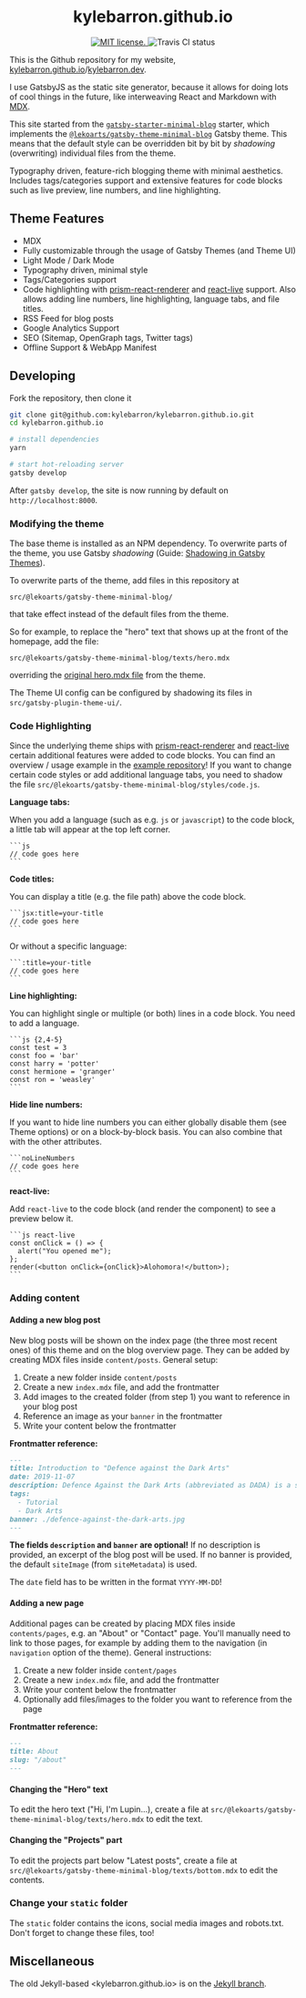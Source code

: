 <h1 align="center">
  kylebarron.github.io
</h1>

<p align="center">
  <a href="https://github.com/kylebarron/kylebarron.github.io/blob/master/LICENSE">
    <img src="https://img.shields.io/badge/license-MIT-blue.svg" alt="MIT license." />
  </a>
  <img src="https://travis-ci.org/kylebarron/kylebarron.github.io.svg?branch=master" alt="Travis CI status" />
</p>

This is the Github repository for my website, [kylebarron.github.io](kylebarron.github.io)/[kylebarron.dev](kylebarron.dev).

I use GatsbyJS as the static site generator, because it allows for doing lots of cool things in the future, like interweaving React and Markdown with [MDX](https://mdxjs.com/).

This site started from the [`gatsby-starter-minimal-blog`](https://www.gatsbyjs.org/starters/LekoArts/gatsby-starter-minimal-blog/) starter, which implements the
[`@lekoarts/gatsby-theme-minimal-blog`](https://github.com/LekoArts/gatsby-themes/tree/master/themes/gatsby-theme-minimal-blog)
Gatsby theme. This means that the default style can be overridden bit by bit by
_shadowing_ (overwriting) individual files from the theme.

Typography driven, feature-rich blogging theme with minimal aesthetics. Includes tags/categories support and extensive features for code blocks such as live preview, line numbers, and line highlighting.

## Theme Features

- MDX
- Fully customizable through the usage of Gatsby Themes (and Theme UI)
- Light Mode / Dark Mode
- Typography driven, minimal style
- Tags/Categories support
- Code highlighting with [prism-react-renderer](https://github.com/FormidableLabs/prism-react-renderer) and [react-live](https://github.com/FormidableLabs/react-live) support. Also allows adding line numbers, line highlighting, language tabs, and file titles.
- RSS Feed for blog posts
- Google Analytics Support
- SEO (Sitemap, OpenGraph tags, Twitter tags)
- Offline Support & WebApp Manifest

## Developing

Fork the repository, then clone it
```bash
git clone git@github.com:kylebarron/kylebarron.github.io.git
cd kylebarron.github.io

# install dependencies
yarn

# start hot-reloading server
gatsby develop
```
After `gatsby develop`, the site is now running by default on `http://localhost:8000`. 

### Modifying the theme

The base theme is installed as an NPM dependency. To overwrite parts of the theme, you use Gatsby _shadowing_ (Guide: [Shadowing in Gatsby Themes](https://www.gatsbyjs.org/docs/themes/shadowing/)).

To overwrite parts of the theme, add files in this repository at 
```
src/@lekoarts/gatsby-theme-minimal-blog/
```
that take effect instead of the default files from the theme.

So for example, to replace the "hero" text that shows up at the front of the homepage, add the file:
```
src/@lekoarts/gatsby-theme-minimal-blog/texts/hero.mdx
```
overriding the [original hero.mdx
file](https://github.com/LekoArts/gatsby-themes/blob/master/themes/gatsby-theme-minimal-blog/src/texts/hero.mdx)
from the theme.

The Theme UI config can be configured by shadowing its files in `src/gatsby-plugin-theme-ui/`.

### Code Highlighting

Since the underlying theme ships with [prism-react-renderer](https://github.com/FormidableLabs/prism-react-renderer) and [react-live](https://github.com/FormidableLabs/react-live) certain additional features were added to code blocks. You can find an overview / usage example in the [example repository](https://github.com/LekoArts/gatsby-themes/tree/master/examples/minimal-blog/content/posts/fantastic-beasts-and-where-to-find-them/index.mdx)! If you want to change certain code styles or add additional language tabs, you need to shadow the file `src/@lekoarts/gatsby-theme-minimal-blog/styles/code.js`.

**Language tabs:**

When you add a language (such as e.g. `js` or `javascript`) to the code block, a little tab will appear at the top left corner.

````
```js
// code goes here
```
````

**Code titles:**

You can display a title (e.g. the file path) above the code block.

````
```jsx:title=your-title
// code goes here
```
````

Or without a specific language:

````
```:title=your-title
// code goes here
```
````

**Line highlighting:**

You can highlight single or multiple (or both) lines in a code block. You need to add a language.

````
```js {2,4-5}
const test = 3
const foo = 'bar'
const harry = 'potter'
const hermione = 'granger'
const ron = 'weasley'
```
````

**Hide line numbers:**

If you want to hide line numbers you can either globally disable them (see Theme options) or on a block-by-block basis. You can also combine that with the other attributes.

````
```noLineNumbers
// code goes here
```
````

**react-live:**

Add `react-live` to the code block (and render the component) to see a preview below it.

````
```js react-live
const onClick = () => {
  alert("You opened me");
};
render(<button onClick={onClick}>Alohomora!</button>);
```
````

### Adding content

#### Adding a new blog post

New blog posts will be shown on the index page (the three most recent ones) of this theme and on the blog overview page. They can be added by creating MDX files inside `content/posts`. General setup:

1. Create a new folder inside `content/posts`
1. Create a new `index.mdx` file, and add the frontmatter
1. Add images to the created folder (from step 1) you want to reference in your blog post
1. Reference an image as your `banner` in the frontmatter
1. Write your content below the frontmatter

**Frontmatter reference:**

```md
---
title: Introduction to "Defence against the Dark Arts"
date: 2019-11-07
description: Defence Against the Dark Arts (abbreviated as DADA) is a subject taught at Hogwarts School of Witchcraft and Wizardry and Ilvermorny School of Witchcraft and Wizardry.
tags:
  - Tutorial
  - Dark Arts
banner: ./defence-against-the-dark-arts.jpg
---
```

**The fields `description` and `banner` are optional!** If no description is provided, an excerpt of the blog post will be used. If no banner is provided, the default `siteImage` (from `siteMetadata`) is used.

The `date` field has to be written in the format `YYYY-MM-DD`!

#### Adding a new page

Additional pages can be created by placing MDX files inside `contents/pages`, e.g. an "About" or "Contact" page. You'll manually need to link to those pages, for example by adding them to the navigation (in `navigation` option of the theme). General instructions:

1. Create a new folder inside `content/pages`
1. Create a new `index.mdx` file, and add the frontmatter
1. Write your content below the frontmatter
1. Optionally add files/images to the folder you want to reference from the page

**Frontmatter reference:**

```md
---
title: About
slug: "/about"
---
```

#### Changing the "Hero" text

To edit the hero text ("Hi, I'm Lupin...), create a file at `src/@lekoarts/gatsby-theme-minimal-blog/texts/hero.mdx` to edit the text.

#### Changing the "Projects" part

To edit the projects part below "Latest posts", create a file at `src/@lekoarts/gatsby-theme-minimal-blog/texts/bottom.mdx` to edit the contents.

### Change your `static` folder

The `static` folder contains the icons, social media images and robots.txt. Don't forget to change these files, too!

## Miscellaneous

The old Jekyll-based <kylebarron.github.io> is on the [Jekyll branch](https://github.com/kylebarron/kylebarron.github.io/tree/jekyll).